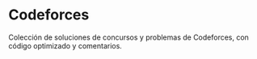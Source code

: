 # Codeforces
Colección de soluciones de concursos y problemas de Codeforces, con código optimizado y comentarios.
